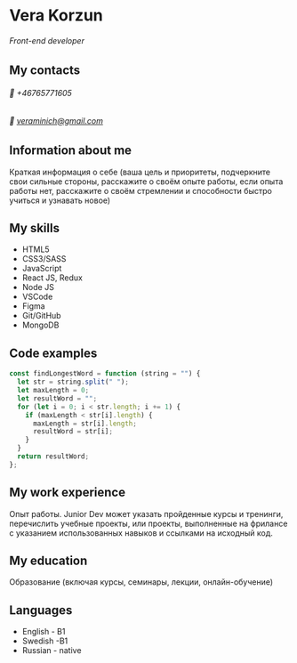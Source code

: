 # **Vera Korzun** 
###### *Front-end developer*

## My contacts
###### :iphone: +46765771605
###### :e-mail: veraminich@gmail.com

## Information about me
Краткая информация о себе (ваша цель и приоритеты, подчеркните свои сильные стороны, расскажите о своём опыте работы, если опыта работы нет, расскажите о своём стремлении и способности быстро учиться и узнавать новое)

## My skills

* HTML5
* CSS3/SASS
* JavaScript
* React JS, Redux
* Node JS
* VSCode
* Figma
* Git/GitHub
* MongoDB
 
## Code examples

```javascript
const findLongestWord = function (string = "") {
  let str = string.split(" "); 
  let maxLength = 0; 
  let resultWord = ""; 
  for (let i = 0; i < str.length; i += 1) {
    if (maxLength < str[i].length) {
      maxLength = str[i].length;
      resultWord = str[i];
    }
  }
  return resultWord;
};
```
## My work experience

 Опыт работы. Junior Dev может указать пройденные курсы и тренинги, перечислить учебные проекты, или проекты, выполненные на фрилансе с указанием использованных навыков и ссылками на исходный код.

## My education

 Образование (включая курсы, семинары, лекции, онлайн-обучение)

## Languages

* English - B1
* Swedish -B1
* Russian - native
